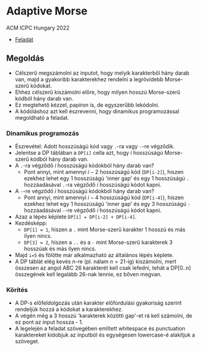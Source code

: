 # Adaptive Morse

ACM ICPC Hungary 2022

- [Feladat](https://domjudge.cms.inf.elte.hu/public/problems/39/text)

## Megoldás

- Célszerű megszámolni az inputot, hogy melyik karakterből hány darab van, majd a gyakoribb karakterekhez rendelni a legrövidebb Morse-szerű kódokat.
- Ehhez célszerű kiszámolni előre, hogy milyen hosszú Morse-szerű kódból hány darab van.
- Ez megtehető kézzel, papíron is, de egyszerűbb lekódolni.
- A kódoláshoz azt kell észrevenni, hogy dinamikus programozással megoldható a feladat.

### Dinamikus programozás

- Észrevétel: Adott hosszúságú kód vagy `.`-ra vagy `-`-re végződik.
- Jelentse a DP táblában a `DP[i]` cella azt, hogy $i$ hosszúságú Morse-szerű kódból hány darab van.
- A `.`-ra végződő $i$ hosszúságú kódokból hány darab van?
  - Pont annyi, mint amennyi $i-2$ hosszúságú kód (`DP[i-2]`), hiszen ezekhez lehet egy 1 hosszúságú 'inner gap' és egy 1 hosszúságú `.` hozzáadásával `.`-ra végződő $i$ hosszúságú kódot kapni.
- A `-`-re végződő $i$ hosszúságú kódokból hány darab van?
  - Pont annyi, mint amennyi $i-4$ hosszúságú kód (`DP[i-4]`), hiszen ezekhez lehet egy 1 hosszúságú 'inner gap' és egy 3 hosszúságú `-` hozzáadásával `-`-re végződő $i$ hosszúságú kódot kapni.
- Azaz a lépés képlete `DP[i] = DP[i-2] + DP[i-4]`.
- Kezdésképp:
  - `DP[1] = 1`, hiszen a `.` mint Morse-szerű karakter 1 hosszú és más ilyen nincs.
  - `DP[3] = 2`, hiszen a `..` és a `-` mint Morse-szerű karakterek 3 hosszúak és más ilyen nincs.
- Majd `i=5` és fölötte már alkalmazható az általános lépés képlete.
- A DP táblát elég kevés $n$-re (pl. nálam $n=21$-ig) kiszámolni, mert összesen az angol ABC 26 karakterét kell csak lefedni, tehát a DP[0..n] összegének kell legalább 26-nak lennie, ez bőven megvan.

### Körítés

- A DP-s előfeldolgozás után karakter előfordulási gyakoriság szerint rendeljük hozzá a kódokat a karakterekhez.
- A végén még a 3 hosszú 'karakterek közötti gap'-et rá kell számolni, de ez pont az input hossza - 1.
- A legelején a feladat szövegében említett whitespace és punctuation karaktereket kidobjuk az inputból és egységesen lowercase-é alakítjuk a szöveget.
